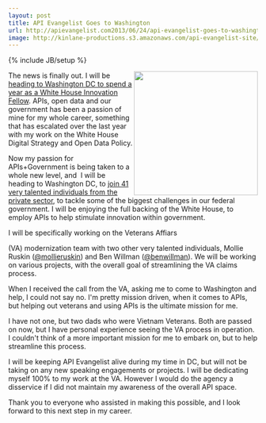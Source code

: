```yaml
---
layout: post
title: API Evangelist Goes to Washington
url: http://apievangelist.com2013/06/24/api-evangelist-goes-to-washington/
image: http://kinlane-productions.s3.amazonaws.com/api-evangelist-site/blog/PresidentialInnovationFellows.jpeg
---
```

{% include JB/setup %}<p>
     <img src="http://tech.co/wp-content/uploads/2012/08/PresidentialInnovationFellows.jpg"  width="250" align="right" />
</p>
<p>
     The news is finally out. I will be <a href="http://www.whitehouse.gov/blog/2013/06/24/new-round-innovators-joins-us-government-tackle-big-challenges">heading to Washington DC to spend a year as a White House Innovation Fellow</a>. APIs, open data and our government has been a passion of mine for my whole career, something that has escalated over the last year with my work on the White House Digital Strategy and Open Data Policy.
</p>
<p>
     Now my passion for APIs+Government is being taken to a whole new level, and  I will be heading to Washington DC, to <a href="http://www.whitehouse.gov/innovationfellows/round-2-fellows">join 41 very talented individuals from the private sector</a>, to tackle some of the biggest challenges in our federal government. I will be enjoying the full backing of the White House, to employ APIs to help stimulate innovation within government.
</p>
<p>
     I will be specifically working on the Veterans Affiars
</p>
<p>
     (VA) modernization team with two other very talented individuals, Mollie Ruskin (<a href="https://twitter.com/mollieruskin">@mollieruskin</a>) and Ben Willman (<a href="https://twitter.com/benwillman">@benwillman</a>). We will be working on various projects, with the overall goal of streamlining the VA claims process.
</p>
<p>
     When I received the call from the VA, asking me to come to Washington and help, I could not say no. I'm pretty mission driven, when it comes to APIs, but helping out veterans and using APIs is the ultimate mission for me.
</p>
<p>
     I have not one, but two dads who were Vietnam Veterans. Both are passed on now, but I have personal experience seeing the VA process in operation. I couldn't think of a more important mission for me to embark on, but to help streamline this process.
</p>
<p>
     I will be keeping API Evangelist alive during my time in DC, but will not be taking on any new speaking engagements or projects. I will be dedicating myself 100% to my work at the VA. However I would do the agency a disservice if I did not maintain my awareness of the overall API space.
</p>
<p>
     Thank you to everyone who assisted in making this possible, and I look forward to this next step in my career.
</p>
